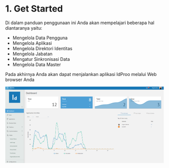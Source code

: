 # **1. Get Started**

Di dalam panduan penggunaan ini Anda akan mempelajari beberapa hal diantaranya yaitu:
  - Mengelola Data Pengguna
  - Mengelola Aplikasi
  - Mengelola Direktori Identitas
  - Mengelola Jabatan
  - Mengatur Sinkronisasi Data
  - Mengelola Data Master
    
Pada akhirnya Anda akan dapat menjalankan aplikasi IdProo melalui Web browser Anda

![Acces Menu](_screenshot/Dashboard.png/?sanitize=true)